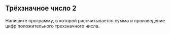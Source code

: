 ## Трёхзначное число 2

Напишите программу, в которой рассчитывается сумма и произведение цифр положительного трехзначного числа.